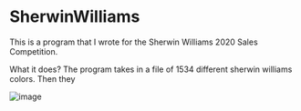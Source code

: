 # SherwinWilliams

This is a program that I wrote for the Sherwin Williams 2020 Sales Competition. 

What it does?
The program takes in a file of 1534 different sherwin williams colors. Then they 
 
![image](https://user-images.githubusercontent.com/61753398/77812032-f492cc80-7074-11ea-82c1-dc98e0078d63.png)

